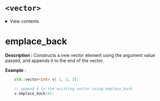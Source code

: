 # ``<vector>``
  
<details>
<summary>View contents</summary>

<ol>
    <li><a href="#at-vector"><code>at</code></a></li>
    <li><a href="#end-vector"><code>end</code></a></li>
    <li><a href="#back-vector"><code>back</code></a></li>
    <li><a href="#cend-vector"><code>cend</code></a></li>
    <li><a href="#data-vector"><code>data</code></a></li>
    <li><a href="#rend-vector"><code>rend</code></a></li>
    <li><a href="#size-vector"><code>size</code></a></li>
    <li><a href="#swap-vector"><code>swap</code></a></li>
    <li><a href="#begin-vector"><code>begin</code></a></li>
    <li><a href="#clear-vector"><code>clear</code></a></li>
    <li><a href="#crend-vector"><code>crend</code></a></li>
    <li><a href="#empty-vector"><code>empty</code></a></li>
    <li><a href="#erase-vector"><code>erase</code></a></li>
    <li><a href="#front-vector"><code>front</code></a></li>
    <li><a href="#assign-vector"><code>assign</code></a></li>
    <li><a href="#cbegin-vector"><code>cbegin</code></a></li>
    <li><a href="#insert-vector"><code>insert</code></a></li>
    <li><a href="#rbegin-vector"><code>rbegin</code></a></li>
    <li><a href="#resize-vector"><code>resize</code></a></li>
    <li><a href="#vector"><code>vector</code></a></li>
    <li><a href="#crbegin-vector"><code>crbegin</code></a></li>
    <li><a href="#emplace-vector"><code>emplace</code></a></li>
    <li><a href="#reserve-vector"><code>reserve</code></a></li>
    <li><a href="#~vector"><code>~vector</code></a></li>
    <li><a href="#capacity-vector"><code>capacity</code></a></li>
    <li><a href="#max_size-vector"><code>max_size</code></a></li>
    <li><a href="#pop_back-vector"><code>pop_back</code></a></li>
    <li><a href="#emplace_back-vector"><code>emplace_back</code></a></li>
    <li><a href="#get_allocator-vector"><code>get_allocator</code></a></li>
    <li><a href="#shrink_to_fit-vector"><code>shrink_to_fit</code></a>
</ol>
</details>

# emplace_back
**Description :**  Constructs a new vector element using the argument value passed, and appends it to the end of the vector.
  
**Example** :

```cpp
    std::vector<int> v{ 1, 2, 3};
    
    // append 4 to the existing vector using emplace_back
    v.emplace_back(4);
